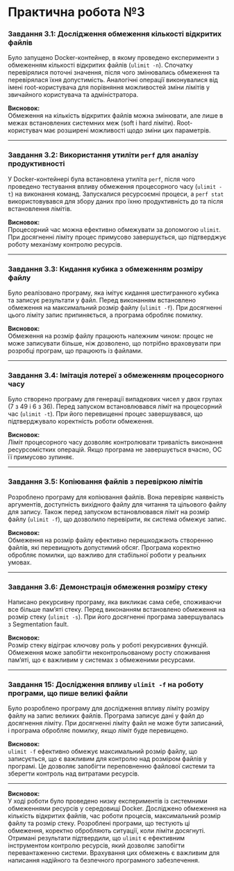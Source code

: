 # Практична робота №3

### Завдання 3.1: Дослідження обмеження кількості відкритих файлів
Було запущено Docker-контейнер, в якому проведено експерименти з обмеженням кількості відкритих файлів (`ulimit -n`). Спочатку перевірялися поточні значення, після чого змінювались обмеження та перевірялася їхня допустимість. Аналогічні операції виконувалися від імені root-користувача для порівняння можливостей зміни лімітів у звичайного користувача та адміністратора.

**Висновок:**  
Обмеження на кількість відкритих файлів можна змінювати, але лише в межах встановлених системних меж (soft і hard ліміти). Root-користувач має розширені можливості щодо зміни цих параметрів.

---

### Завдання 3.2: Використання утиліти `perf` для аналізу продуктивності
У Docker-контейнері була встановлена утиліта `perf`, після чого проведено тестування впливу обмеження процесорного часу (`ulimit -t`) на виконання команд. Запускалися ресурсоємні процеси, а `perf stat` використовувався для збору даних про їхню продуктивність до та після встановлення лімітів.

**Висновок:**  
Процесорний час можна ефективно обмежувати за допомогою `ulimit`. При досягненні ліміту процес примусово завершується, що підтверджує роботу механізму контролю ресурсів.

---

### Завдання 3.3: Кидання кубика з обмеженням розміру файлу
Було реалізовано програму, яка імітує кидання шестигранного кубика та записує результати у файл. Перед виконанням встановлено обмеження на максимальний розмір файлу (`ulimit -f`). При досягненні цього ліміту запис припиняється, а програма обробляє помилку.

**Висновок:**  
Обмеження на розмір файлу працюють належним чином: процес не може записувати більше, ніж дозволено, що потрібно враховувати при розробці програм, що працюють із файлами.

---

### Завдання 3.4: Імітація лотереї з обмеженням процесорного часу
Було створено програму для генерації випадкових чисел у двох групах (7 з 49 і 6 з 36). Перед запуском встановлювався ліміт на процесорний час (`ulimit -t`). При його перевищенні процес завершувався, що підтверджувало коректність роботи обмеження.

**Висновок:**  
Ліміт процесорного часу дозволяє контролювати тривалість виконання ресурсомістких операцій. Якщо програма не завершується вчасно, ОС її примусово зупиняє.

---

### Завдання 3.5: Копіювання файлів з перевіркою лімітів
Розроблено програму для копіювання файлів. Вона перевіряє наявність аргументів, доступність вихідного файлу для читання та цільового файлу для запису. Також перед запуском встановлювався ліміт на розмір файлу (`ulimit -f`), що дозволило перевірити, як система обмежує запис.

**Висновок:**  
Обмеження на розмір файлу ефективно перешкоджають створенню файлів, які перевищують допустимий обсяг. Програма коректно обробляє помилки, що важливо для стабільної роботи у реальних умовах.

---

### Завдання 3.6: Демонстрація обмеження розміру стеку
Написано рекурсивну програму, яка викликає сама себе, споживаючи все більше пам’яті стеку. Перед виконанням встановлено обмеження на розмір стеку (`ulimit -s`). При його досягненні програма завершувалась з Segmentation fault.

**Висновок:**  
Розмір стеку відіграє ключову роль у роботі рекурсивних функцій. Обмеження може запобігти неконтрольованому росту споживання пам’яті, що є важливим у системах з обмеженими ресурсами.

---

### Завдання 15: Дослідження впливу `ulimit -f` на роботу програми, що пише великі файли
Було розроблено програму для дослідження впливу ліміту розміру файлу на запис великих файлів. Програма записує дані у файл до досягнення ліміту. При досягненні ліміту файл не може бути записаний, і програма обробляє помилку, якщо ліміт буде перевищено.

**Висновок:**  
`ulimit -f` ефективно обмежує максимальний розмір файлу, що записується, що є важливим для контролю над розміром файлів у програмі. Це дозволяє запобігти переповненню файлової системи та зберегти контроль над витратами ресурсів.

---

**Висновок:**  
У ході роботи було проведено низку експериментів із системними обмеженнями ресурсів у середовищі Docker. Досліджено обмеження на кількість відкритих файлів, час роботи процесів, максимальний розмір файлу та розмір стеку. Розроблені програми, що тестують ці обмеження, коректно обробляють ситуації, коли ліміти досягнуті. Отримані результати підтвердили, що `ulimit` є ефективним інструментом контролю ресурсів, який дозволяє запобігти перевантаженню системи. Врахування цих обмежень є важливим для написання надійного та безпечного програмного забезпечення.

